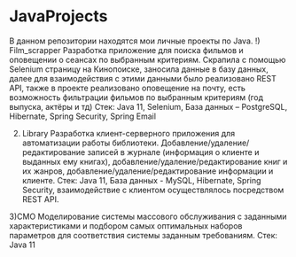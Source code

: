# JavaProjects

В данном репозитории находятся мои личные проекты по Java.
!) Film_scrapper 
Разработка приложение для поиска фильмов и оповещении о сеансах по выбранным критериям. Скрапила с помощью Selenium страницу на Кинопоиске, заносила данные в базу данных, далее для взаимодействия с этими данными было реализовано REST API, также в проекте реализовано оповещение на почту, есть возможность фильтрации фильмов по выбранным критериям (год выпуска, актёры и тд)
Стек: Java 11, Selenium, База данных – PostgreSQL, Hibernate, Spring Security, Spring Email

2) Library
Разработка клиент-серверного приложения для автоматизации работы библиотеки. Добавление/удаление/редактирование записей в журнале (информация о клиенте и выданных ему книгах), добавление/удаление/редактирование книг и их жанров, добавление/удаление/редактирование информации и клиенте.
Стек: Java 11, База данных - MySQL, Hibernate, Spring Security, взаимодействие с клиентом осуществлялось посредством REST API.

3)СМО
Моделирование системы массового обслуживания с заданными характеристиками и подбором самых оптимальных наборов параметров для соответствия системы заданным требованиям.
Стек: Java 11
